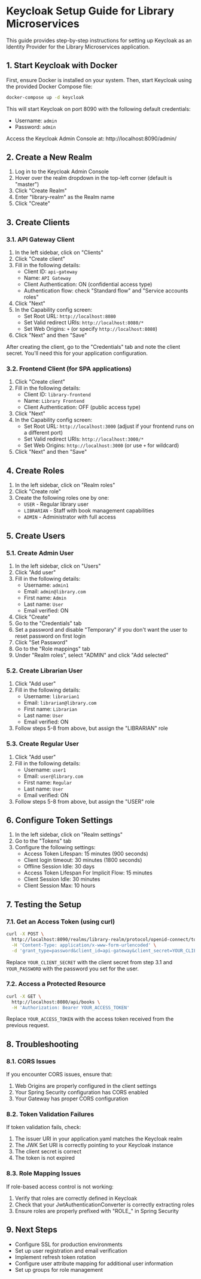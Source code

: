 # Keycloak Setup Guide for Library Microservices

This guide provides step-by-step instructions for setting up Keycloak as an Identity Provider for the Library Microservices application.

## 1. Start Keycloak with Docker

First, ensure Docker is installed on your system. Then, start Keycloak using the provided Docker Compose file:

```bash
docker-compose up -d keycloak
```

This will start Keycloak on port 8090 with the following default credentials:
- Username: `admin`
- Password: `admin`

Access the Keycloak Admin Console at: http://localhost:8090/admin/

## 2. Create a New Realm

1. Log in to the Keycloak Admin Console
2. Hover over the realm dropdown in the top-left corner (default is "master")
3. Click "Create Realm"
4. Enter "library-realm" as the Realm name
5. Click "Create"

## 3. Create Clients

### 3.1. API Gateway Client

1. In the left sidebar, click on "Clients"
2. Click "Create client"
3. Fill in the following details:
   - Client ID: `api-gateway`
   - Name: `API Gateway`
   - Client Authentication: ON (confidential access type)
   - Authentication flow: check "Standard flow" and "Service accounts roles"
4. Click "Next"
5. In the Capability config screen:
   - Set Root URL: `http://localhost:8080`
   - Set Valid redirect URIs: `http://localhost:8080/*`
   - Set Web Origins: `+` (or specify `http://localhost:8080`)
6. Click "Next" and then "Save"

After creating the client, go to the "Credentials" tab and note the client secret. You'll need this for your application configuration.

### 3.2. Frontend Client (for SPA applications)

1. Click "Create client"
2. Fill in the following details:
   - Client ID: `library-frontend`
   - Name: `Library Frontend`
   - Client Authentication: OFF (public access type)
3. Click "Next"
4. In the Capability config screen:
   - Set Root URL: `http://localhost:3000` (adjust if your frontend runs on a different port)
   - Set Valid redirect URIs: `http://localhost:3000/*`
   - Set Web Origins: `http://localhost:3000` (or use `+` for wildcard)
5. Click "Next" and then "Save"

## 4. Create Roles

1. In the left sidebar, click on "Realm roles"
2. Click "Create role"
3. Create the following roles one by one:
   - `USER` - Regular library user
   - `LIBRARIAN` - Staff with book management capabilities
   - `ADMIN` - Administrator with full access

## 5. Create Users

### 5.1. Create Admin User

1. In the left sidebar, click on "Users"
2. Click "Add user"
3. Fill in the following details:
   - Username: `admin1`
   - Email: `admin@library.com`
   - First name: `Admin`
   - Last name: `User`
   - Email verified: ON
4. Click "Create"
5. Go to the "Credentials" tab
6. Set a password and disable "Temporary" if you don't want the user to reset password on first login
7. Click "Set Password"
8. Go to the "Role mappings" tab
9. Under "Realm roles", select "ADMIN" and click "Add selected"

### 5.2. Create Librarian User

1. Click "Add user"
2. Fill in the following details:
   - Username: `librarian1`
   - Email: `librarian@library.com`
   - First name: `Librarian`
   - Last name: `User`
   - Email verified: ON
3. Follow steps 5-8 from above, but assign the "LIBRARIAN" role

### 5.3. Create Regular User

1. Click "Add user"
2. Fill in the following details:
   - Username: `user1`
   - Email: `user@library.com`
   - First name: `Regular`
   - Last name: `User`
   - Email verified: ON
3. Follow steps 5-8 from above, but assign the "USER" role

## 6. Configure Token Settings

1. In the left sidebar, click on "Realm settings"
2. Go to the "Tokens" tab
3. Configure the following settings:
   - Access Token Lifespan: 15 minutes (900 seconds)
   - Client login timeout: 30 minutes (1800 seconds)
   - Offline Session Idle: 30 days
   - Access Token Lifespan For Implicit Flow: 15 minutes
   - Client Session Idle: 30 minutes
   - Client Session Max: 10 hours

## 7. Testing the Setup

### 7.1. Get an Access Token (using curl)

```bash
curl -X POST \
  http://localhost:8090/realms/library-realm/protocol/openid-connect/token \
  -H 'Content-Type: application/x-www-form-urlencoded' \
  -d 'grant_type=password&client_id=api-gateway&client_secret=YOUR_CLIENT_SECRET&username=user1&password=YOUR_PASSWORD'
```

Replace `YOUR_CLIENT_SECRET` with the client secret from step 3.1 and `YOUR_PASSWORD` with the password you set for the user.

### 7.2. Access a Protected Resource

```bash
curl -X GET \
  http://localhost:8080/api/books \
  -H 'Authorization: Bearer YOUR_ACCESS_TOKEN'
```

Replace `YOUR_ACCESS_TOKEN` with the access token received from the previous request.

## 8. Troubleshooting

### 8.1. CORS Issues

If you encounter CORS issues, ensure that:
1. Web Origins are properly configured in the client settings
2. Your Spring Security configuration has CORS enabled
3. Your Gateway has proper CORS configuration

### 8.2. Token Validation Failures

If token validation fails, check:
1. The issuer URI in your application.yaml matches the Keycloak realm
2. The JWK Set URI is correctly pointing to your Keycloak instance
3. The client secret is correct
4. The token is not expired

### 8.3. Role Mapping Issues

If role-based access control is not working:
1. Verify that roles are correctly defined in Keycloak
2. Check that your JwtAuthenticationConverter is correctly extracting roles
3. Ensure roles are properly prefixed with "ROLE_" in Spring Security

## 9. Next Steps

- Configure SSL for production environments
- Set up user registration and email verification
- Implement refresh token rotation
- Configure user attribute mapping for additional user information
- Set up groups for role management 